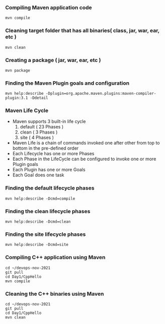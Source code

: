 ### Compiling Maven application code
```
mvn compile
```

### Cleaning target folder that has all binaries( class, jar, war, ear, etc )
```
mvn clean
```

### Creating a package ( jar, war, ear, etc )
```
mvn package
```

### Finding the Maven Plugin goals and configuration
```
mvn help:describe -Dplugin=org.apache.maven.plugins:maven-compiler-plugin:3.1 -Ddetail
```

### Maven Life Cycle
- Maven supports 3 built-in life cycle
   1. default ( 23 Phases )
   2. clean ( 3 Phases )
   3. site ( 4 Phases )
- Maven Life is a chain of commands invoked one after other from top to bottom in the pre-defined order
- Each Lifecycle has one or more Phases
- Each Phase in the LifeCycle can be configured to invoke one or more Plugin goals
- Each Plugin has one or more Goals
- Each Goal does one task

### Finding the default lifecycle phases
```
mvn help:describe -Dcmd=compile
```

### Finding the clean lifecycle phases
```
mvn help:describe -Dcmd=clean
```

### Finding the site lifecycle phases
```
mvn help:describe -Dcmd=site
```

### Compiling C++ application using Maven
```
cd ~/devops-nov-2021
git pull
cd Day1/CppHello
mvn compile
```

### Cleaning the C++ binaries using Maven
```
cd ~/devops-nov-2021
git pull
cd Day1/CppHello
mvn clean
```
